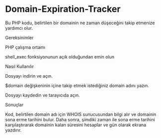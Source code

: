 # Domain-Expiration-Tracker

Bu PHP kodu, belirtilen bir domainin ne zaman düşeceğini takip etmenize yardımcı olur.

Gereksinimler

PHP çalışma ortamı

shell_exec fonksiyonunun açık olduğundan emin olun

Nasıl Kullanılır

Dosyayı indirin ve açın.

$domain değişkeninin içine takip etmek istediğiniz domain adını yazın.

Dosyayı kaydedin ve tarayıcıda açın.

Sonuçlar

Kod, belirtilen domain adı için WHOIS sunucusundan bilgi alır ve domainin sona erme tarihini bulur. Daha sonra, şimdiki zaman ile sona erme tarihini karşılaştırarak domainin kalan süresini hesaplar ve gün olarak ekrana yazdırır.
